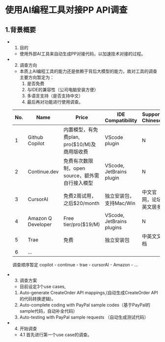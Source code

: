 # 使用AI编程工具对接PP API调查
## 1.背景概要

* 1. 目的
  - 使用外部AI工具来自动生成PP对接代码，以加速技术对接的过程。

* 2. 调查方向
  - 本质上AI编程工具的能力还是依赖于背后大模型的能力，故对工具的调查主要方向暂定为：
    1. 是否免费
    2. 与IDE的兼容性（公司电脑安装方便）
    3. 多语言支持（是否支持中文）
    4. 最后再对功能进行使用调查。
  
  | No. | Name           | Price                            | IDE Compatibility  | Support Chinese | Comment |
  | --- | -------------- | ---------------------------------| ---------------    | --------------- | ------- |
  | 1   | Github Copilot | 内置模型，有免费plan, pro($10/M)及商用版收费 | VScode plugin      |  N              | plugin 29.1M下载，评分3.5/5 |
  | 2   | Continue.dev   | 免费有次数限制，open source，额外需自行接入模型 | VScode, JetBrains plugin   |  N              | plugin 808K下载, 4.5/5
  | 3   | CursorAI       | 免费2周试用，之后$20/month        | 独立安装包，支持Mac/Win | 中文官网，论坛英文居多 | 评论区好评如潮
  | 4   | Amazon Q Developer | Free tier/pro($19/M)        | VScode, JetBrains plugins   |  N              |
  | 5   | Trae | 免费   | 独立安装包             |  中英文文档              |
  | 6   | ... | 

  调查顺序暂定 copilot - continue - trae - cursorAI - Amazon - ...

* 3. 调查方案
    - 目前设定3个use cases,
    1. Auto-generate CreateOrder API mappings,(自动生成CreateOrder API的代码转换逻辑)。
    2. Auto-complete coding with PayPal sample codes（基于PayPal的sample代码，自动补全代码）
    3. Auto-testing with PayPal sample requests （自动生成测试代码）
    
    
* 4. 开始调查
    * 4.1 首先进行第一个use case的调查。
    
